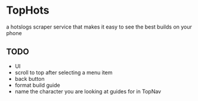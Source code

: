 # TopHots
a hotslogs scraper service that makes it easy to see the best builds on your phone

## TODO
* UI
 * scroll to top after selecting a menu item
 * back button
 * format build guide
 * name the character you are looking at guides for in TopNav
